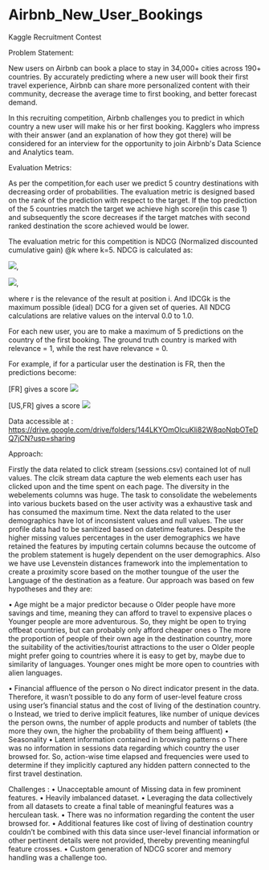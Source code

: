 # Airbnb_New_User_Bookings
Kaggle Recruitment Contest

Problem Statement:

New users on Airbnb can book a place to stay in 34,000+ cities across 190+ countries. By accurately predicting where a new user will book their first travel experience, Airbnb can share more personalized content with their community, decrease the average time to first booking, and better forecast demand.

In this recruiting competition, Airbnb challenges you to predict in which country a new user will make his or her first booking. Kagglers who impress with their answer (and an explanation of how they got there) will be considered for an interview for the opportunity to join Airbnb's Data Science and Analytics team.

Evaluation Metrics:

As per the competition,for each user we predict 5 country destinations with decreasing order of probabilities. The evaluation metric is designed based on the rank of the prediction with respect to the target. If the top prediction of the 5 countries match the target we achieve high score(in this case 1) and subsequently the score decreases if the target matches with second ranked destination the score achieved would be lower.

The evaluation metric for this competition is NDCG (Normalized discounted cumulative gain) @k where k=5. NDCG is calculated as:

<img src="https://render.githubusercontent.com/render/math?math=DCG = \sum_{i=1}^{k} (2^r - 1)/(log_2 (i%2B1))">,

<img src="https://render.githubusercontent.com/render/math?math=nDCG_k = DCG_k/IDCG_k">,

where r is the relevance of the result at position i. And IDCGk is the maximum possible (ideal) DCG for a given set of queries. All NDCG calculations are relative values on the interval 0.0 to 1.0.

For each new user, you are to make a maximum of 5 predictions on the country of the first booking. The ground truth country is marked with relevance = 1, while the rest have relevance = 0.

For example, if for a particular user the destination is FR, then the predictions become:

[FR]  gives a score <img src="https://render.githubusercontent.com/render/math?math=NDCG = (2^1 - 1)/(log_2 (1%2B1)) = 1">

[US,FR] gives a score <img src="https://render.githubusercontent.com/render/math?math=DCG = ((2^0 - 1)/(log_2 (1%2B1)) %2B (2^1 - 1)/(log_2 (2%2B1)) = 0.6309 ">

Data accessible at : https://drive.google.com/drive/folders/144LKYOmOlcuKli82W8qoNqbOTeDQ7jCN?usp=sharing

Approach:

Firstly the data related to click stream (sessions.csv) contained lot of null values. The clcik stream data capture the web elements each user has clicked upon and the time spent on each page. The diversity in the webelements columns was huge. The task to consolidate the webelements into various buckets based on the user activity was a exhaustive task and has consumed the maximum time. Next the data related to the user demographics have lot of inconsistent values and null values. The user profile data had to be sanitized based on datetime features. Despite the higher missing values percentages in the user demographics we have retained the features by imputing certain columns because the outcome of the problem statement is hugely dependent on the user demographics. Also we have use Levenstein distances framework into the implementation to create a proximity score based on the mother toungue of the user the Language of the destination as a feature. Our approach was based on few hypotheses and they are:

•	Age might be a major predictor because
  o	Older people have more savings and time, meaning they can afford to travel to expensive places
  o	Younger people are more adventurous. So, they might be open to trying offbeat countries, but can probably only afford cheaper ones
  o	The more the proportion of people of their own age in the destination country, more the suitability of the activities/tourist attractions to the user
  o	Older people might prefer going to countries where it is easy to get by, maybe due to similarity of languages. Younger ones might be more open to countries with alien languages.
 
•	Financial affluence of the person
  o	No direct indicator present in the data. Therefore, it wasn’t possible to do any form of user-level feature cross using user’s financial status and the cost of living of the destination country.
  o	Instead, we tried to derive implicit features, like number of unique devices the person owns, the number of apple products and number of tablets (the more they own, the higher the probability of them being affluent)
•	Seasonality
•	Latent information contained in browsing patterns
  o	There was no information in sessions data regarding which country the user browsed for. So, action-wise time elapsed and frequencies were used to determine if they implicitly captured any hidden pattern connected to the first travel destination.

Challenges :
•	Unacceptable amount of Missing data in few prominent features.
•	Heavily imbalanced dataset. 
•	Leveraging the data collectively from all datasets to create a final table of meaningful features was a herculean task.
•	There was no information regarding the content the user browsed for.
•	Additional features like cost of living of destination country couldn’t be combined with this data since user-level financial information or other pertinent details were not provided, thereby preventing meaningful feature crosses.
•	Custom generation of NDCG scorer and memory handling was a challenge too.
